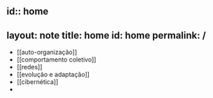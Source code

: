 id:: home
---
layout: note
title: home
id: home
permalink: /
---

- [[auto-organização]]
- [[comportamento coletivo]]
- [[redes]]
- [[evolução e adaptação]]
- [[cibernética]]
-